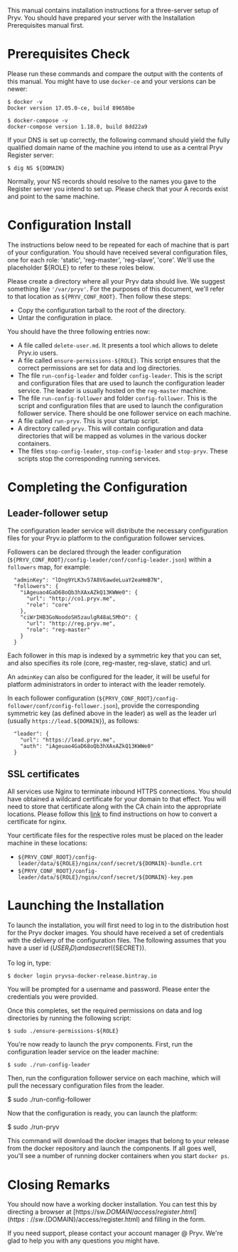 
This manual contains installation instructions for a three-server setup of Pryv.
You should have prepared your server with the Installation Prerequisites manual
first. 

# Prerequisites Check

Please run these commands and compare the output with the contents of this manual. 
You might have to use `docker-ce` and your versions can be newer: 

    $ docker -v
    Docker version 17.05.0-ce, build 89658be
    
    $ docker-compose -v
    docker-compose version 1.18.0, build 8dd22a9

If your DNS is set up correctly, the following command should yield the fully qualified domain name of the machine you intend to use as a central Pryv Register server: 

    $ dig NS ${DOMAIN}

Normally, your NS records should resolve to the names you gave to the Register server you intend to set up. Please check that your A records exist and point to the same machine. 
    
# Configuration Install

The instructions below need to be repeated for each of machine that
is part of your configuration. You should have received several configuration
files, one for each role: 'static', 'reg-master', 'reg-slave', 'core'. We'll use the placeholder
${ROLE} to refer to these roles below.

Please create a directory where all your Pryv data should live. We suggest something like `'/var/pryv'`. For the purposes of this document, we'll refer to that location as `${PRYV_CONF_ROOT}`. Then follow these steps: 

  * Copy the configuration tarball to the root of the directory. 
  * Untar the configuration in place.  

You should have the three following entries now: 

  * A file called `delete-user.md`. It presents a tool which allows to delete Pryv.io users.
  * A file called `ensure-permissions-${ROLE}`. This script ensures that the correct 
    permissions are set for data and log directories.
  * The file `run-config-leader` and folder `config-leader`. This is the script and configuration files that are used to launch the configuration leader service. The leader is usually hosted on the `reg-master` machine.
  * The file `run-config-follower` and folder `config-follower`. This is the script and configuration files that are used to launch the configuration follower service. There should be one follower service on each machine.
  * A file called `run-pryv`. This is your startup script. 
  * A directory called `pryv`. This will contain configuration and data
    directories that will be mapped as volumes in the various docker 
    containers.
  * The files `stop-config-leader`, `stop-config-leader` and `stop-pryv`. These scripts stop the corresponding running services.

# Completing the Configuration

## Leader-follower setup

The configuration leader service will distribute the necessary configuration files for your Pryv.io platform to the configuration follower services.

Followers can be declared through the leader configuration (`${PRYV_CONF_ROOT}/config-leader/conf/config-leader.json`) within a `followers` map, for example:

```
  "adminKey": "lDng9YLK3v57A8V6awdeLuaY2eaHmB7N",
  "followers": {
    "iAgeuao4GaD68oQb3hXAxAZkQ13KWWe0": {
      "url": "http://co1.pryv.me",
      "role": "core"
    },
    "ciWrIHB3GoNoodoSH5zaulgR48aL5MhO": {
      "url": "http://reg.pryv.me",
      "role": "reg-master"
    }
  }
```

Each follower in this map is indexed by a symmetric key that you can set, and also specifies its role (core, reg-master, reg-slave, static) and url.

An `adminKey` can also be configured for the leader, it will be useful for platform administrators in order to interact with the leader remotely.

In each follower configuration (`${PRYV_CONF_ROOT}/config-follower/conf/config-follower.json`), provide the corresponding symmetric key (as defined above in the leader) as well as the leader url (usually `https://lead.${DOMAIN}`), as follows:

```
  "leader": {
    "url": "https://lead.pryv.me",
    "auth": "iAgeuao4GaD68oQb3hXAxAZkQ13KWWe0"
  }
```

## SSL certificates

All services use Nginx to terminate inbound HTTPS connections. You should have obtained a wildcard certificate for your domain to that effect. You will need to store that certificate along with the CA chain into the appropriate locations. Please follow this [link](https://www.digicert.com/ssl-certificate-installation-nginx.htm) to find instructions on how to convert a certificate for nginx. 

Your certificate files for the respective roles must be placed on the leader machine in these locations: 
  - `${PRYV_CONF_ROOT}/config-leader/data/${ROLE}/nginx/conf/secret/${DOMAIN}-bundle.crt`
  - `${PRYV_CONF_ROOT}/config-leader/data/${ROLE}/nginx/conf/secret/${DOMAIN}-key.pem`

# Launching the Installation

To launch the installation, you will first need to log in to the distribution host for the Pryv docker images. You should have received a set of credentials with the delivery of the configuration files. The following assumes that you have a user id (${USER_ID}) and a secret (${SECRET}).

To log in, type: 

    $ docker login pryvsa-docker-release.bintray.io

You will be prompted for a username and password. Please enter the credentials you were provided.

Once this completes, set the required permissions on data and log directories by running the following script:

    $ sudo ./ensure-permissions-${ROLE}

You're now ready to launch the pryv components. First, run the configuration leader service on the leader machine: 

    $ sudo ./run-config-leader

Then, run the configuration follower service on each machine, which will pull the necessary configuration files from the leader.

  $ sudo ./run-config-follower

Now that the configuration is ready, you can launch the platform:

  $ sudo ./run-pryv

This command will download the docker images that belong to your release from the docker repository and launch the components. If all goes well, you'll see a number of running docker containers when you start `docker ps`.

# Closing Remarks

You should now have a working docker installation. You can test this by directing a browser at [https://sw.${DOMAIN}/access/register.html](https://sw.${DOMAIN}/access/register.html) and filling in the form. 

If you need support, please contact your account manager @ Pryv. We're glad to help you with any questions you might have. 
